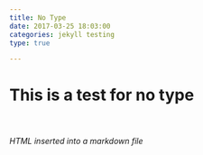```yaml
---
title: No Type
date: 2017-03-25 18:03:00
categories: jekyll testing
type: true

---
```


# This is a test for no type

<br>
<p>
<h6>HTML inserted into a markdown file</h6>
</p>
